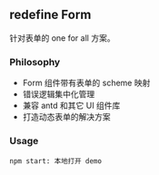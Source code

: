 ## redefine Form

针对表单的 one for all 方案。

### Philosophy

* Form 组件带有表单的 scheme 映射
* 错误逻辑集中化管理
* 兼容 antd 和其它 UI 组件库
* 打造动态表单的解决方案

### Usage

```
npm start: 本地打开 demo
```
